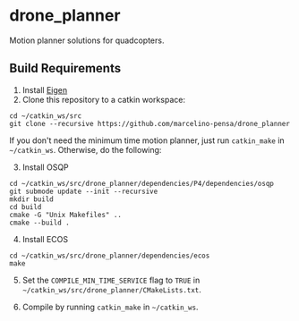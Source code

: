 # drone_planner

Motion planner solutions for quadcopters.

## Build Requirements
1) Install [Eigen](http://eigen.tuxfamily.org)
2) Clone this repository to a catkin workspace:

```
cd ~/catkin_ws/src
git clone --recursive https://github.com/marcelino-pensa/drone_planner
```

If you don't need the minimum time motion planner, just run ```catkin_make``` in ```~/catkin_ws```. Otherwise, do the following:

3) Install OSQP

```
cd ~/catkin_ws/src/drone_planner/dependencies/P4/dependencies/osqp
git submode update --init --recursive
mkdir build
cd build
cmake -G "Unix Makefiles" ..
cmake --build .
```

4) Install ECOS

```
cd ~/catkin_ws/src/drone_planner/dependencies/ecos
make
```

5) Set the ```COMPILE_MIN_TIME_SERVICE``` flag to ```TRUE``` in ```~/catkin_ws/src/drone_planner/CMakeLists.txt```.

6) Compile by running ```catkin_make``` in ```~/catkin_ws```.
